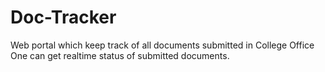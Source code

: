 # Doc-Tracker
Web portal which keep track of all documents submitted in College Office
One can get realtime status of submitted documents.
